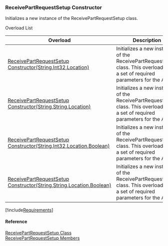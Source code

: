 ﻿### ReceivePartRequestSetup Constructor

Initializes a new instance of the ReceivePartRequestSetup class.

Overload List

| Overload | Description |
| --- | --- |
| [ReceivePartRequestSetup Constructor(String,Int32,Location)](FChoice.Toolkits.Clarify~FChoice.Toolkits.Clarify.Logistics.ReceivePartRequestSetup~_ctor(String,Int32,Location).md) | Initializes a new instance of the ReceivePartRequestSetup class. This overload takes a set of required parameters for the API.   |
| [ReceivePartRequestSetup Constructor(String,String,Location)](FChoice.Toolkits.Clarify~FChoice.Toolkits.Clarify.Logistics.ReceivePartRequestSetup~_ctor(String,String,Location).md) | Initializes a new instance of the ReceivePartRequestSetup class. This overload takes a set of required parameters for the API.   |
| [ReceivePartRequestSetup Constructor(String,Int32,Location,Boolean)](FChoice.Toolkits.Clarify~FChoice.Toolkits.Clarify.Logistics.ReceivePartRequestSetup~_ctor(String,Int32,Location,Boolean).md) | Initializes a new instance of the ReceivePartRequestSetup class. This overload takes a set of required parameters for the API.   |
| [ReceivePartRequestSetup Constructor(String,String,Location,Boolean)](FChoice.Toolkits.Clarify~FChoice.Toolkits.Clarify.Logistics.ReceivePartRequestSetup~_ctor(String,String,Location,Boolean).md) | Initializes a new instance of the ReceivePartRequestSetup class. This overload takes a set of required parameters for the API.   |

[!include[Requirements](../partials/requirements.md)]



#### Reference

[ReceivePartRequestSetup Class](FChoice.Toolkits.Clarify~FChoice.Toolkits.Clarify.Logistics.ReceivePartRequestSetup.md)  
[ReceivePartRequestSetup Members](FChoice.Toolkits.Clarify~FChoice.Toolkits.Clarify.Logistics.ReceivePartRequestSetup_members.md)